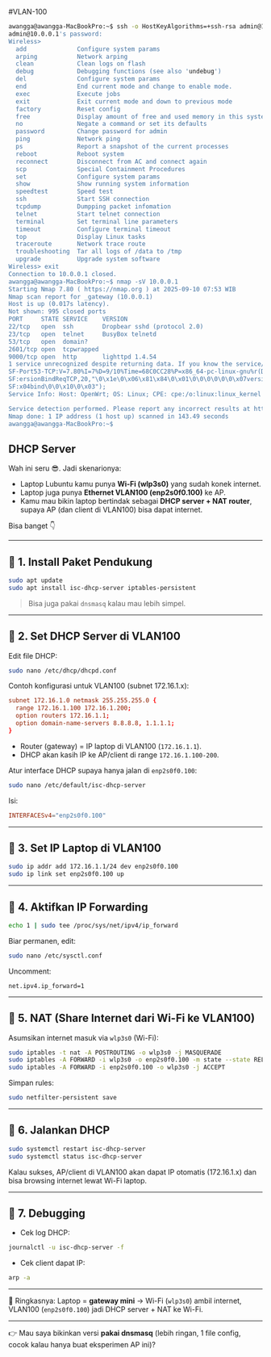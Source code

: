 #VLAN-100

```sh
awangga@awangga-MacBookPro:~$ ssh -o HostKeyAlgorithms=+ssh-rsa admin@10.0.0.1
admin@10.0.0.1's password: 
Wireless>                                                                                                                    
  add              Configure system params                                                                                   
  arping           Network arping                                                                                            
  clean            Clean logs on flash                                                                                       
  debug            Debugging functions (see also 'undebug')                                                                  
  del              Configure system params                                                                                   
  end              End current mode and change to enable mode.                                                               
  exec             Execute jobs                                                                                              
  exit             Exit current mode and down to previous mode                                                               
  factory          Reset config                                                                                              
  free             Display amount of free and used memory in this system                                                     
  no               Negate a command or set its defaults                                                                      
  password         Change password for admin                                                                                 
  ping             Network ping                                                                                              
  ps               Report a snapshot of the current processes                                                                
  reboot           Reboot system                                                                                             
  reconnect        Disconnect from AC and connect again                                                                      
  scp              Special Containment Procedures                                                                            
  set              Configure system params                                                                                   
  show             Show running system information                                                                           
  speedtest        Speed test                                                                                                
  ssh              Start SSH connection                                                                                      
  tcpdump          Dumpping packet infomation                                                                                
  telnet           Start telnet connection                                                                                   
  terminal         Set terminal line parameters                                                                              
  timeout          Configure terminal timeout                                                                                
  top              Display Linux tasks                                                                                       
  traceroute       Network trace route                                                                                       
  troubleshooting  Tar all logs of /data to /tmp                                                                             
  upgrade          Upgrade system software                                                                                   
Wireless> exit                                                                                                               
Connection to 10.0.0.1 closed.                                                                                               
awangga@awangga-MacBookPro:~$ nmap -sV 10.0.0.1
Starting Nmap 7.80 ( https://nmap.org ) at 2025-09-10 07:53 WIB
Nmap scan report for _gateway (10.0.0.1)
Host is up (0.017s latency).
Not shown: 995 closed ports
PORT     STATE SERVICE    VERSION
22/tcp   open  ssh        Dropbear sshd (protocol 2.0)
23/tcp   open  telnet     BusyBox telnetd
53/tcp   open  domain?
2601/tcp open  tcpwrapped
9000/tcp open  http       lighttpd 1.4.54
1 service unrecognized despite returning data. If you know the service/version, please submit the following fingerprint at https://nmap.org/cgi-bin/submit.cgi?new-service :
SF-Port53-TCP:V=7.80%I=7%D=9/10%Time=68C0CC28%P=x86_64-pc-linux-gnu%r(DNSV
SF:ersionBindReqTCP,20,"\0\x1e\0\x06\x81\x84\0\x01\0\0\0\0\0\0\x07version\
SF:x04bind\0\0\x10\0\x03");
Service Info: Host: OpenWrt; OS: Linux; CPE: cpe:/o:linux:linux_kernel

Service detection performed. Please report any incorrect results at https://nmap.org/submit/ .
Nmap done: 1 IP address (1 host up) scanned in 143.49 seconds
awangga@awangga-MacBookPro:~$ 
```


## DHCP Server

Wah ini seru 😎. Jadi skenarionya:

* Laptop Lubuntu kamu punya **Wi-Fi (wlp3s0)** yang sudah konek internet.
* Laptop juga punya **Ethernet VLAN100 (enp2s0f0.100)** ke AP.
* Kamu mau bikin laptop bertindak sebagai **DHCP server + NAT router**, supaya AP (dan client di VLAN100) bisa dapat internet.

Bisa banget 👇

---

## 🔹 1. Install Paket Pendukung

```bash
sudo apt update
sudo apt install isc-dhcp-server iptables-persistent
```

> Bisa juga pakai `dnsmasq` kalau mau lebih simpel.

---

## 🔹 2. Set DHCP Server di VLAN100

Edit file DHCP:

```bash
sudo nano /etc/dhcp/dhcpd.conf
```

Contoh konfigurasi untuk VLAN100 (subnet 172.16.1.x):

```conf
subnet 172.16.1.0 netmask 255.255.255.0 {
  range 172.16.1.100 172.16.1.200;
  option routers 172.16.1.1;
  option domain-name-servers 8.8.8.8, 1.1.1.1;
}
```

* Router (gateway) = IP laptop di VLAN100 (`172.16.1.1`).
* DHCP akan kasih IP ke AP/client di range `172.16.1.100-200`.

Atur interface DHCP supaya hanya jalan di `enp2s0f0.100`:

```bash
sudo nano /etc/default/isc-dhcp-server
```

Isi:

```conf
INTERFACESv4="enp2s0f0.100"
```

---

## 🔹 3. Set IP Laptop di VLAN100

```bash
sudo ip addr add 172.16.1.1/24 dev enp2s0f0.100
sudo ip link set enp2s0f0.100 up
```

---

## 🔹 4. Aktifkan IP Forwarding

```bash
echo 1 | sudo tee /proc/sys/net/ipv4/ip_forward
```

Biar permanen, edit:

```bash
sudo nano /etc/sysctl.conf
```

Uncomment:

```
net.ipv4.ip_forward=1
```

---

## 🔹 5. NAT (Share Internet dari Wi-Fi ke VLAN100)

Asumsikan internet masuk via `wlp3s0` (Wi-Fi):

```bash
sudo iptables -t nat -A POSTROUTING -o wlp3s0 -j MASQUERADE
sudo iptables -A FORWARD -i wlp3s0 -o enp2s0f0.100 -m state --state RELATED,ESTABLISHED -j ACCEPT
sudo iptables -A FORWARD -i enp2s0f0.100 -o wlp3s0 -j ACCEPT
```

Simpan rules:

```bash
sudo netfilter-persistent save
```

---

## 🔹 6. Jalankan DHCP

```bash
sudo systemctl restart isc-dhcp-server
sudo systemctl status isc-dhcp-server
```

Kalau sukses, AP/client di VLAN100 akan dapat IP otomatis (172.16.1.x) dan bisa browsing internet lewat Wi-Fi laptop.

---

## 🔹 7. Debugging

* Cek log DHCP:

```bash
journalctl -u isc-dhcp-server -f
```

* Cek client dapat IP:

```bash
arp -a
```

---

📌 Ringkasnya:
Laptop = **gateway mini** → Wi-Fi (`wlp3s0`) ambil internet, VLAN100 (`enp2s0f0.100`) jadi DHCP server + NAT ke Wi-Fi.

---

👉 Mau saya bikinkan versi **pakai dnsmasq** (lebih ringan, 1 file config, cocok kalau hanya buat eksperimen AP ini)?
